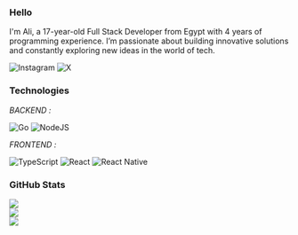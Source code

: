 ### Hello
I'm Ali, a 17-year-old Full Stack Developer from Egypt with 4 years of programming experience. I’m passionate about building innovative solutions and constantly exploring new ideas in the world of tech.

<a href="https://instagram.com/4sc_j" target="_blank" style="text-decoration: none;">
    <img src="https://img.shields.io/badge/Instagram-%23E4405F.svg?style=for-the-badge&logo=Instagram&logoColor=white" alt="Instagram">
</a>
<a href="https://x.com/aliel0malki" target="_blank" style="text-decoration: none;">
    <img src="https://img.shields.io/badge/X-%23000000.svg?style=for-the-badge&logo=X&logoColor=white" alt="X">
</a>

### Technologies 
*BACKEND :*  
  
![Go](https://img.shields.io/badge/go-%2300ADD8.svg?style=for-the-badge&logo=go&logoColor=white)
![NodeJS](https://img.shields.io/badge/node.js-6DA55F?style=for-the-badge&logo=node.js&logoColor=white)

*FRONTEND :*  
  
![TypeScript](https://img.shields.io/badge/typescript-%23007ACC.svg?style=for-the-badge&logo=typescript&logoColor=white)
![React](https://img.shields.io/badge/react-%2320232a.svg?style=for-the-badge&logo=react&logoColor=%2361DAFB)
![React Native](https://img.shields.io/badge/react_native-%2320232a.svg?style=for-the-badge&logo=react&logoColor=%2361DAFB)

### GitHub Stats
![](https://github-readme-stats.vercel.app/api?username=aliel0malki&theme=gruvbox&hide_border=false&include_all_commits=true&count_private=false)  
![](https://github-readme-streak-stats.herokuapp.com/?user=aliel0malki&theme=gruvbox&hide_border=false)  
![](https://github-readme-stats.vercel.app/api/top-langs/?username=aliel0malki&theme=gruvbox&hide_border=false&include_all_commits=true&count_private=false&layout=compact)
